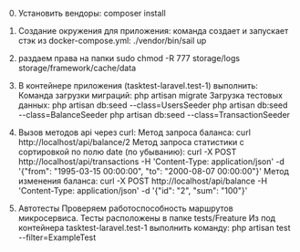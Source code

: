 0. Установить вендоры: composer install

1. Создание окружения для приложения:
  команда создает и запускает стэк из docker-compose.yml: ./vendor/bin/sail up

2. раздаем права на папки sudo chmod -R 777 storage/logs storage/framework/cache/data

3. В контейнере приложения (tasktest-laravel.test-1) выполнить:
  Команда загрузки миграций: php artisan migrate
  Загрузка тестовых данных:
  php artisan db:seed --class=UsersSeeder
  php artisan db:seed --class=BalanceSeeder
  php artisan db:seed --class=TransactionSeeder

4. Вызов методов api через curl:
  Метод запроса баланса: curl http://localhost/api/balance/2
  Метод запроса статистики c сортировкой по полю date (по убыванию): curl -X POST http://localhost/api/transactions -H 'Content-Type: application/json' -d '{"from": "1995-03-15 00:00:00", "to": "2000-08-07 00:00:00"}'
  Метод изменения баланса: curl -X POST http://localhost/api/balance -H 'Content-Type: application/json' -d '{"id": "2", "sum": "100"}'

5. Автотесты
Проверяем работоспособность маршрутов микросервиса.
Тесты расположены в папке tests/Freature
Из под контейнера tasktest-laravel.test-1 выполнить команду:
php artisan test --filter=ExampleTest
